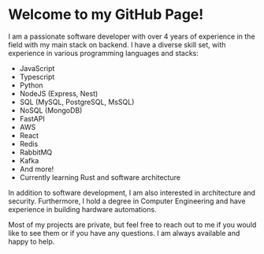 # Welcome to my GitHub Page!

I am a passionate software developer with over 4 years of experience in the field with my main stack on backend. I have a diverse skill set, with experience in various programming languages and stacks:

- JavaScript 
- Typescript
- Python
- NodeJS (Express, Nest)
- SQL (MySQL, PostgreSQL, MsSQL)
- NoSQL (MongoDB)
- FastAPI
- AWS
- React
- Redis
- RabbitMQ
- Kafka
- And more!
- Currently learning Rust and software architecture

In addition to software development, I am also interested in architecture and security. Furthermore, I hold a degree in Computer Engineering and have experience in building hardware automations.

Most of my projects are private, but feel free to reach out to me if you would like to see them or if you have any questions. I am always available and happy to help.

<!--
**calculusky/calculusky** is a ✨ _special_ ✨ repository because its `README.md` (this file) appears on your GitHub profile.

Here are some ideas to get you started:

- 🔭 I’m currently working on ...
- 🌱 I’m currently learning ...
- 👯 I’m looking to collaborate on ...
- 🤔 I’m looking for help with ...
- 💬 Ask me about ...
- 📫 How to reach me: ...
- 😄 Pronouns: ...
- ⚡ Fun fact: ...
-->

